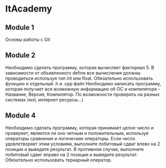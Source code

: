 # ItAcademy

Module 1
---
Основы работы с Git


Module 2
---
Необходимо сделать программу, которая вычисляет факториал 5. В зависимости от объявленного define все вычисления должны проводиться используя тип int или float. Обязательно использовать функцию и отдельный .h и .cpp файл
Необходимо написать программу, которая получает все возможную информацию об ОС и компиляторе - Название, Версия, Компилятор. По возможности проверить на разных системах (wsl, интернет ресурсы…)


Module 4
---
Необходимо сделать программу, которая принимает целое число и проверяет, является ли оно четным и положительным, используя операторы сравнения и логические операторы. Если число удовлетворяет этим условиям, выполните побитовый сдвиг влево на 2 позиции и выведите результат. В противном случае, выполните побитовый сдвиг вправо на 2 позиции и выведите результат. Обязательно использовать тернарный оператор.